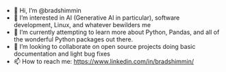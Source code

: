 - 👋 Hi, I’m @bradshimmin
- 👀 I’m interested in AI (Generative AI in particular), software development, Linux, and whatever bewilders me
- 🌱 I’m currently attempting to learn more about Python, Pandas, and all of the wonderful Python packages out there.
- 💞️ I’m looking to collaborate on open source projects doing basic documentation and light bug fixes
- 📫 How to reach me: https://www.linkedin.com/in/bradshimmin/

<!---
bradshimmin/bradshimmin is a ✨ special ✨ repository because its `README.md` (this file) appears on your GitHub profile.
You can click the Preview link to take a look at your changes.
--->
